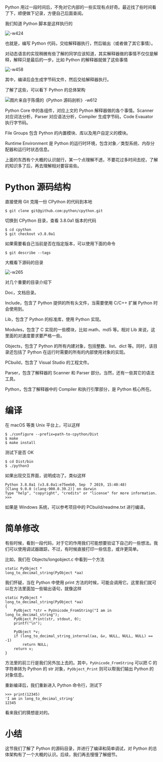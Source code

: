 
Python 用过一段时间后，不免对它内部的一些实现有点好奇。最近找了些时间看了下，顺便做下记录，方便自己后面查阅。

我们知道 Python 脚本是这样执行的

![-w424](media/15678475559690.jpg)

也就是，编写 Python 代码，交给解释器执行，然后输出（或者做了其它事情）。

对动态语言的实现稍微有些了解的同学应该知道，其实解释器做的事情不仅仅是解释，解释只是最后的一步。比如 Python 的解释器就做了这些事情

![-w458](media/15678478936563.jpg)

其中，编译后会生成字节码文件，然后交给解释器执行。

了解了这些，可以看下 Python 的总体架构

![图片来自于陈儒的《Python 源码剖析》-w612](media/15678481174984.jpg)

Python Core 中的各组件，对应上文的 Python 解释器做的各个事情。Scanner 对应词法分析，Parser 对应语法分析，Compiler 生成字节码，Code Evauator 执行字节码。

File Groups 包含 Python 的内置模块、库以及用户自定义的模块。

Runtime Environment 是 Python 的运行时环境，包含对象／类型系统、内存分配器和运行时状态信息。

上面的东西有个大概的认识就行，某一个点理解不透，不要花过多时间去挖，了解的知识多了后，再去理解相对要容易些。

# Python 源码结构

直接使用 Git 克隆一份 CPython 的代码到本地

```
$ git clone git@github.com:python/cpython.git
```

切换到 CPython 目录，查看 3.8.0a1 版本的代码

```
$ cd cpython
$ git checkout v3.8.0a1
```

如果需要看自己当前是否在指定版本，可以使用下面的命令

```
$ git describe --tags
```

大概看下源码的目录

![-w265](media/15678498202596.jpg)

对几个重要的目录介绍下

Doc，文档目录。

Include，包含了 Python 提供的所有头文件，当需要使用 C/C++ 扩展 Python 时会使用到。

Lib，包含了 Python 的标准库，使用 Python 实现。

Modules，包含了 C 实现的一些模块，比如 math、md5 等。相对 Lib 来说，这里面的对速度要求要严格一些。

Objects，包含了 Python 的所有内建对象，包括整数、list、dict 等。同时，该目录还包括了 Python 在运行时需要的所有的内部使用对象的实现。

PCbuild，包含了 Visual Studio 的工程文件。

Parser，包含了解释器的 Scanner 和 Parser 部分。当然，还有一些其它的语法工具。

Python，包含了解释器中的 Compiler 和执行引擎部分，是 Python 核心所在。

# 编译

在 macOS 等类 Unix 平台上，可以这样

```
$ ./configure --prefix=path-to-cpython/Dist
$ make
$ make install
```

测试下是否 OK

```
$ cd Dist/bin
$ ./python3
```

如果出现交互界面，说明成功了。类似这样

```
Python 3.8.0a1 (v3.8.0a1:e75eeb0, Sep  7 2019, 15:40:48)
[Clang 9.0.0 (clang-900.0.39.2)] on darwin
Type "help", "copyright", "credits" or "license" for more information.
>>>
```

如果是 Windows 系统，可以参考项目中的 PCbuild/readme.txt 进行编译。

# 简单修改

有些时候，看到一段代码，对于它的作用我们可能想要验证下自己的一些想法。我们可以使用调试器跟踪，不过，有时候直接打印一些信息，或许更简单。

比如，我们在 Objects/longobject.c 中看到一个方法

```
static PyObject *
long_to_decimal_string(PyObject *aa)
```

我们怀疑，当在 Python 中使用 print 方法的时候，可能会调用它。这里我们就可以在方法里面加一些输出语句，就像这样

```
static PyObject *
long_to_decimal_string(PyObject *aa)
{
    PyObject *str = PyUnicode_FromString("I am in long_to_decimal_string");
    PyObject_Print(str, stdout, 0);
    printf("\n");

    PyObject *v;
    if (long_to_decimal_string_internal(aa, &v, NULL, NULL, NULL) == -1)
        return NULL;
    return v;
}
```

方法里的前三行是我们另外加上去的。其中，`PyUnicode_FromString` 可以把 C 的字符串转为 Python 的 str 对象，`PyObject_Print` 则可以帮我们输出 Python 的对象信息。

重新编译后，我们重新进入 Python 命令行，测试下

```
>>> print(12345)
'I am in long_to_decimal_string'
12345
```

看来我们的猜想是对的。

# 小结

这节我们了解了 Python 的源码目录，并进行了编译和简单调试，对 Python 的总体架构有了一个大概的认识。后续，我们再去慢慢了解细节。
